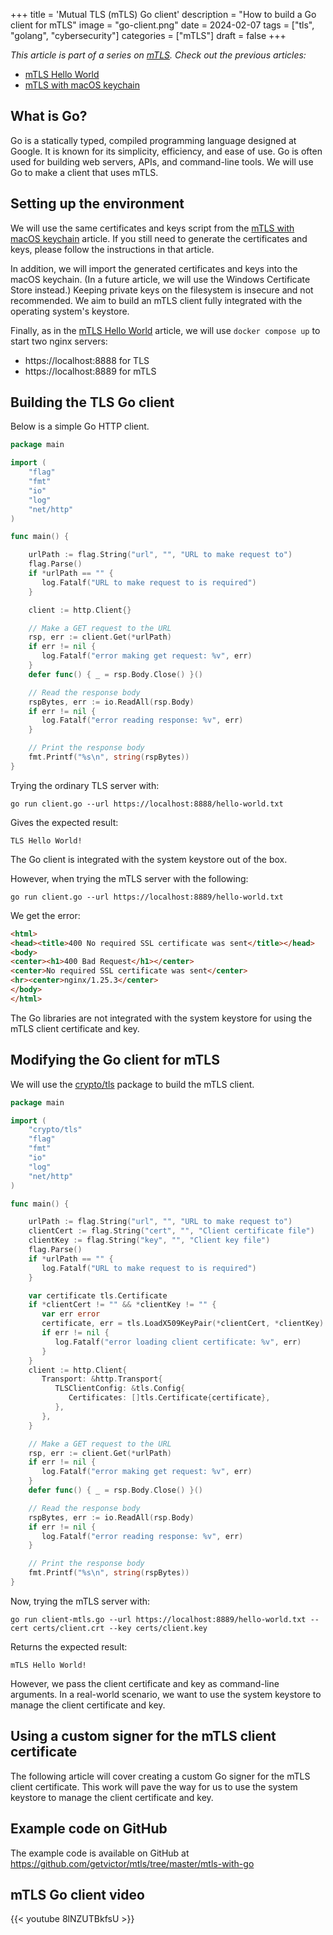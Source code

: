 +++
title = 'Mutual TLS (mTLS) Go client'
description = "How to build a Go client for mTLS"
image = "go-client.png"
date = 2024-02-07
tags = ["tls", "golang", "cybersecurity"]
categories = ["mTLS"]
draft = false
+++

_This article is part of a series on [mTLS](/categories/mtls). Check out the previous articles:_
- [mTLS Hello World](../mtls-hello-world)
- [mTLS with macOS keychain](../mtls-with-apple-keychain)

## What is Go?

Go is a statically typed, compiled programming language designed at Google. It is known for its simplicity, efficiency, and ease of use. Go is often used for building web servers, APIs, and command-line tools. We will use Go to make a client that uses mTLS.

## Setting up the environment

We will use the same certificates and keys script from the [mTLS with macOS keychain](../mtls-with-apple-keychain) article. If you still need to generate the certificates and keys, please follow the instructions in that article.

In addition, we will import the generated certificates and keys into the macOS keychain. (In a future article, we will use the Windows Certificate Store instead.) Keeping private keys on the filesystem is insecure and not recommended. We aim to build an mTLS client fully integrated with the operating system's keystore.

Finally, as in the [mTLS Hello World](../mtls-hello-world) article, we will use `docker compose up` to start two nginx servers:
- https://localhost:8888 for TLS
- https://localhost:8889 for mTLS

## Building the TLS Go client

Below is a simple Go HTTP client.

```go
package main

import (
    "flag"
    "fmt"
    "io"
    "log"
    "net/http"
)

func main() {

    urlPath := flag.String("url", "", "URL to make request to")
    flag.Parse()
    if *urlPath == "" {
       log.Fatalf("URL to make request to is required")
    }

    client := http.Client{}

    // Make a GET request to the URL
    rsp, err := client.Get(*urlPath)
    if err != nil {
       log.Fatalf("error making get request: %v", err)
    }
    defer func() { _ = rsp.Body.Close() }()

    // Read the response body
    rspBytes, err := io.ReadAll(rsp.Body)
    if err != nil {
       log.Fatalf("error reading response: %v", err)
    }

    // Print the response body
    fmt.Printf("%s\n", string(rspBytes))
}
```

Trying the ordinary TLS server with:

```shell
go run client.go --url https://localhost:8888/hello-world.txt
```

Gives the expected result:

```
TLS Hello World!
```

The Go client is integrated with the system keystore out of the box.

However, when trying the mTLS server with the following:

```shell
go run client.go --url https://localhost:8889/hello-world.txt
```

We get the error:

```html
<html>
<head><title>400 No required SSL certificate was sent</title></head>
<body>
<center><h1>400 Bad Request</h1></center>
<center>No required SSL certificate was sent</center>
<hr><center>nginx/1.25.3</center>
</body>
</html>
```

The Go libraries are not integrated with the system keystore for using the mTLS client certificate and key.

## Modifying the Go client for mTLS

We will use the [crypto/tls](https://pkg.go.dev/crypto/tls) package to build the mTLS client.

```go
package main

import (
    "crypto/tls"
    "flag"
    "fmt"
    "io"
    "log"
    "net/http"
)

func main() {

    urlPath := flag.String("url", "", "URL to make request to")
    clientCert := flag.String("cert", "", "Client certificate file")
    clientKey := flag.String("key", "", "Client key file")
    flag.Parse()
    if *urlPath == "" {
       log.Fatalf("URL to make request to is required")
    }

    var certificate tls.Certificate
    if *clientCert != "" && *clientKey != "" {
       var err error
       certificate, err = tls.LoadX509KeyPair(*clientCert, *clientKey)
       if err != nil {
          log.Fatalf("error loading client certificate: %v", err)
       }
    }
    client := http.Client{
       Transport: &http.Transport{
          TLSClientConfig: &tls.Config{
             Certificates: []tls.Certificate{certificate},
          },
       },
    }

    // Make a GET request to the URL
    rsp, err := client.Get(*urlPath)
    if err != nil {
       log.Fatalf("error making get request: %v", err)
    }
    defer func() { _ = rsp.Body.Close() }()

    // Read the response body
    rspBytes, err := io.ReadAll(rsp.Body)
    if err != nil {
       log.Fatalf("error reading response: %v", err)
    }

    // Print the response body
    fmt.Printf("%s\n", string(rspBytes))
}
```

Now, trying the mTLS server with:

```shell
go run client-mtls.go --url https://localhost:8889/hello-world.txt --cert certs/client.crt --key certs/client.key
```

Returns the expected result:

```
mTLS Hello World!
```

However, we pass the client certificate and key as command-line arguments. In a real-world scenario, we want to use the system keystore to manage the client certificate and key.

## Using a custom signer for the mTLS client certificate

The following article will cover creating a custom Go signer for the mTLS client certificate. This work will pave the way for us to use the system keystore to manage the client certificate and key.

## Example code on GitHub

The example code is available on GitHub at https://github.com/getvictor/mtls/tree/master/mtls-with-go

## mTLS Go client video

{{< youtube 8lNZUTBkfsU >}}
